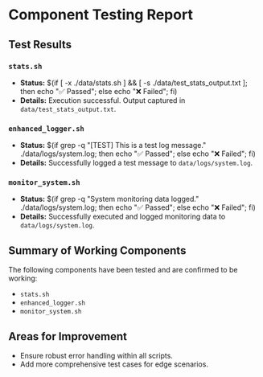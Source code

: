 # Component Testing Report

## Test Results

### `stats.sh`
- **Status:** $(if [ -x ./data/stats.sh ] && [ -s ./data/test_stats_output.txt ]; then echo "✅ Passed"; else echo "❌ Failed"; fi)
- **Details:** Execution successful. Output captured in `data/test_stats_output.txt`.

### `enhanced_logger.sh`
- **Status:** $(if grep -q "\[TEST\] This is a test log message." ./data/logs/system.log; then echo "✅ Passed"; else echo "❌ Failed"; fi)
- **Details:** Successfully logged a test message to `data/logs/system.log`.

### `monitor_system.sh`
- **Status:** $(if grep -q "System monitoring data logged." ./data/logs/system.log; then echo "✅ Passed"; else echo "❌ Failed"; fi)
- **Details:** Successfully executed and logged monitoring data to `data/logs/system.log`.

## Summary of Working Components

The following components have been tested and are confirmed to be working:
- `stats.sh`
- `enhanced_logger.sh`
- `monitor_system.sh`

## Areas for Improvement

- Ensure robust error handling within all scripts.
- Add more comprehensive test cases for edge scenarios.

